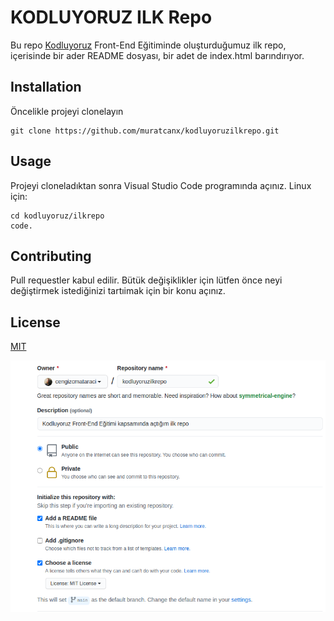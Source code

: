 # KODLUYORUZ ILK Repo
Bu repo [Kodluyoruz](https://www.kodluyoruz.org) Front-End Eğitiminde oluşturduğumuz ilk repo, içerisinde bir ader README dosyası, bir adet de index.html barındırıyor.

## Installation
Öncelikle projeyi clonelayın 
```
git clone https://github.com/muratcanx/kodluyoruzilkrepo.git
```
## Usage
Projeyi cloneladıktan sonra Visual Studio Code programında açınız.
Linux için: 

```
cd kodluyoruz/ilkrepo
code.
```
## Contributing
Pull requestler kabul edilir. Bütük değişiklikler için lütfen önce neyi değiştirmek istediğinizi tartıimak için bir konu açınız.

## License
[MIT](https://choosealicense.com/licenses/mit/)

![Lorem Picsum x](https://raw.githubusercontent.com/Kodluyoruz/taskforce/main/git/odev1/figures/github.png)